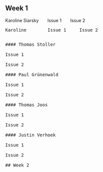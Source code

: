 ## Week 1

Karoline Siarsky  Issue 1  Issue 2

<pre>
Karoline        Issue 1     Issue 2<pre>

#### Thomas Stoller 

Issue 1

Issue 2

#### Paul Grünenwald

Issue 1

Issue 2

#### Thomas Joos

Issue 1

Issue 2

#### Justin Verhoek

Issue 1

Issue 2

## Week 2

